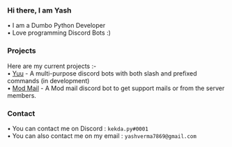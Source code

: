 ### Hi there, I am Yash
• I am a Dumbo Python Developer<br>
• Love programming Discord Bots :)  <br>
### Projects
Here are my current projects :- <br>
• [Yuu](https://github.com/kekda-py/YuuScource/) - A multi-purpose discord bots with both slash and prefixed commands (in development) <br>
• [Mod Mail]() - A Mod mail discord bot to get support mails or from the server members.
### Contact
• You can contact me on Discord : `kekda.py#0001` <br>
• You can also contact me on my email : `yashverma7869@gmail.com`
